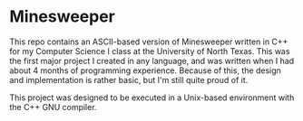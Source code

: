 # Minesweeper
This repo contains an ASCII-based version of Minesweeper written in C++ for my Computer Science I class at the University of North Texas. This was the first major project I created in any language, and was written when I had about 4 months of programming experience. Because of this, the design and implementation is rather basic, but I'm still quite proud of it.

This project was designed to be executed in a Unix-based environment with the C++ GNU compiler.
